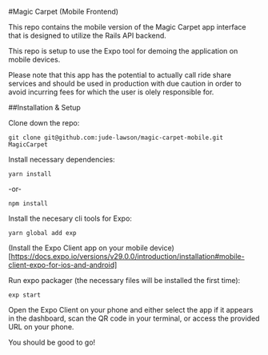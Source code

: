 #Magic Carpet (Mobile Frontend)

This repo contains the mobile version of the Magic Carpet app interface that is designed to utilize the Rails API backend.

This repo is setup to use the Expo tool for demoing the application on mobile devices.

Please note that this app has the potential to actually call ride share services and should be used in production with due caution in order to avoid incurring fees for which the user is olely responsible for.

##Installation & Setup

Clone down the repo:

```shell
git clone git@github.com:jude-lawson/magic-carpet-mobile.git MagicCarpet
```

Install necessary dependencies:

```shell
yarn install
```

-or-

```shell
npm install
```
Install the necesary cli tools for Expo:

```shell
yarn global add exp
```

(Install the Expo Client app on your mobile device)[https://docs.expo.io/versions/v29.0.0/introduction/installation#mobile-client-expo-for-ios-and-android]

Run expo packager (the necessary files will be installed the first time):

```shell
exp start
```

Open the Expo Client on your phone and either select the app if it appears in the dashboard, scan the QR code in your terminal, or access the provided URL on your phone.

You should be good to go!



